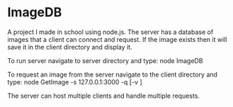 # ImageDB
A project I made in school using node.js. The server has a database of images that a client can connect and request. If the image exists then it will save it in the client directory and display it. 

To run server navigate to server directory and type:
  node ImageDB 

To request an image from the server navigate to the client directory and type:
  node GetImage -s 127.0.0.1:3000 -q <image-name> [-v <version>]
  
The server can host multiple clients and handle multiple requests. 
